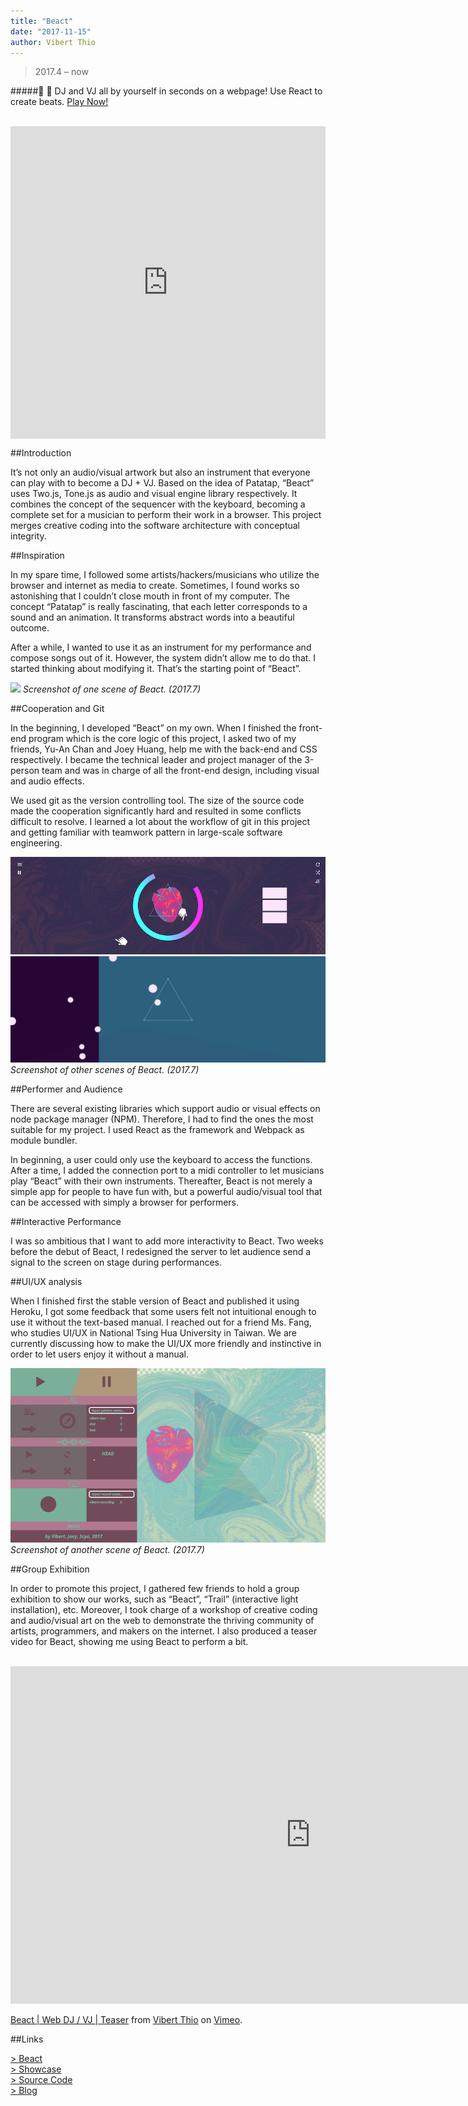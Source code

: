 ```yaml
---
title: "Beact"
date: "2017-11-15"
author: Vibert Thio
---
```


> 2017.4 – now

#####:guitar: :art: DJ and VJ all by yourself in seconds on a webpage! Use React to create beats. [  Play Now!](https://beacts.glitch.me/)

<br/>

<!-- Copy and Paste Me -->
<div class="glitch-embed-wrap" style="height: 500px; width: 100%;">
  <iframe
    allow="geolocation; microphone; camera; midi; encrypted-media"
    src="https://glitch.com/embed/#!/embed/beacts?path=README.md&previewSize=100&attributionHidden=true&previewFirst=true"
    alt="beacts on Glitch"
    style="height: 100%; width: 100%; border: 0;">
  </iframe>
</div>

##Introduction

It’s not only an audio/visual artwork but also an instrument that everyone can play with to become a DJ + VJ. Based on the idea of Patatap, “Beact” uses Two.js, Tone.js as audio and visual engine library respectively. It combines the concept of the sequencer with the keyboard, becoming a complete set for a musician to perform their work in a browser. This project merges creative coding into the software architecture with conceptual integrity.

##Inspiration

In my spare time, I followed some artists/hackers/musicians who utilize the browser and internet as media to create. Sometimes, I found works so astonishing that I couldn’t close mouth in front of my computer. The concept “Patatap” is really fascinating, that each letter corresponds to a sound and an animation. It transforms abstract words into a beautiful outcome.

After a while, I wanted to use it as an instrument for my performance and compose songs out of it. However, the system didn’t allow me to do that. I started thinking about modifying it. That’s the starting point of “Beact”.

![](./img-02.png)
*Screenshot of one scene of Beact. (2017.7)*

##Cooperation and Git


In the beginning, I developed “Beact” on my own. When I finished the front-end program which is the core logic of this project, I asked two of my friends, Yu-An Chan and Joey Huang, help me with the back-end and CSS respectively. I became the technical leader and project manager of the 3-person team and was in charge of all the front-end design, including visual and audio effects.

We used git as the version controlling tool. The size of the source code made the cooperation significantly hard and resulted in some conflicts difficult to resolve. I learned a lot about the workflow of git in this project and getting familiar with teamwork pattern in large-scale software engineering.

![](./img-03.png)
![](./img-05.png)
*Screenshot of other scenes of Beact. (2017.7)*

##Performer and Audience

There are several existing libraries which support audio or visual effects on node package manager (NPM). Therefore, I had to find the ones the most suitable for my project. I used React as the framework and Webpack as module bundler.

In beginning,  a user could only use the keyboard to access the functions. After a time, I added the connection port to a midi controller to let musicians play “Beact” with their own instruments. Thereafter, Beact is not merely a simple app for people to have fun with, but a powerful audio/visual tool that can be accessed with simply a browser for performers.

##Interactive Performance

I was so ambitious that I want to add more interactivity to Beact. Two weeks before the debut of Beact, I redesigned the server to let audience send a signal to the screen on stage during performances.

##UI/UX analysis

When I finished first the stable version of Beact and published it using Heroku, I got some feedback that some users felt not intuitional enough to use it without the text-based manual. I reached out for a friend Ms. Fang, who studies UI/UX in National Tsing Hua University in Taiwan. We are currently discussing how to make the UI/UX more friendly and instinctive in order to let users enjoy it without a manual.

![](./img-04.png)
*Screenshot of another scene of Beact. (2017.7)*

##Group Exhibition

In order to promote this project, I gathered few friends to hold a group exhibition to show our works, such as “Beact”, “Trail” (interactive light installation), etc. Moreover, I took charge of a workshop of creative coding and audio/visual art on the web to demonstrate the thriving community of artists, programmers, and makers on the internet. I also produced a teaser video for Beact, showing me using Beact to perform a bit.

<br>

<iframe src="https://player.vimeo.com/video/226318485" width="960" height="540" frameborder="0" webkitallowfullscreen mozallowfullscreen allowfullscreen></iframe>
<p><a href="https://vimeo.com/226318485">Beact | Web DJ / VJ | Teaser</a> from <a href="https://vimeo.com/user56788864">Vibert Thio</a> on <a href="https://vimeo.com">Vimeo</a>.</p>


##Links

[> Beact][1]<br/>
[> Showcase][2]<br/>
[> Source Code][3]<br/>
[> Blog][4]

[1]: https://beacts.glitch.me/
[2]: https://vimeo.com/226318485
[3]: https://github.com/vibertthio/beact
[4]: https://medium.com/@vibertthio/beact-audio-visual-art-in-react-44e9c757e40f
